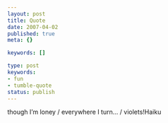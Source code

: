 ```yaml
---
layout: post
title: Quote
date: 2007-04-02
published: true
meta: {}

keywords: []

type: post
keywords:
- fun
- tumble-quote
status: publish
---
```

<!-- blockquote  -->though I&#8217;m loney / everywhere I turn&#8230; / violets!<!-- endblockquote  -->Haiku

